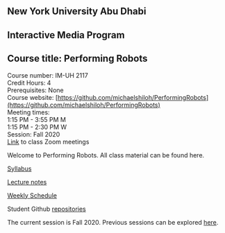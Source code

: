 ## New York University Abu Dhabi  
## Interactive Media Program
## Course title: Performing Robots
Course number: IM-UH 2117  
Credit Hours: 4     
Prerequisites: None     
Course website:
[https://github.com/michaelshiloh/PerformingRobots](https://github.com/michaelshiloh/PerformingRobots)  
Meeting times:    
1:15 PM - 3:55 PM M  
1:15 PM - 2:30 PM W  
Session: Fall 2020    
[Link](https://nyu.zoom.us/j/97494686760) to class Zoom meetings

Welcome to Performing Robots. All class material can be found here. 

[Syllabus](syllabus.md)

[Lecture notes](lectureNotes.md)

[Weekly Schedule](weeklySchedule.md)

Student Github [repositories](studentGithubRepositories.md)

The current session is Fall 2020. 
Previous sessions can be explored [here](previousSessions/).
